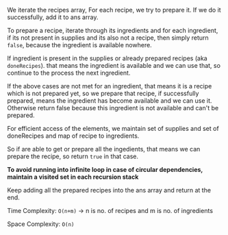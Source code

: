 We iterate the recipes array, For each recipe, we try to prepare it. If we do it successfully, add it to ans array.

To prepare a recipe, iterate through its ingredients and
for each ingredient, if its not present in supplies and its also not a recipe, then simply return `false`, because the ingredient is available nowhere.

 If ingredient is present in the supplies or already prepared recipes (aka `doneRecipes`). that means the ingredient is available and we can use that, so continue to the process the next ingredient.

If the above cases are not met for an ingredient, that means it is a recipe which is not prepared yet, so we prepare that recipe, if successfully prepared, means the ingredient has become available and we can use it. Otherwise return false because this ingredient is not available and can't be prepared.

For efficient access of the elements, we maintain set of supplies and set of doneRecipes and map of recipe to ingredients.

So if are able to get or prepare all the ingedients, that means we can prepare the recipe, so return `true` in that case.

**To avoid running into infinite loop in case of circular dependencies, maintain a visited set in each recursion stack**

Keep adding all the prepared recipes into the ans array and return at the end.

Time Complexity: `O(n+m)` -> n is no. of recipes and m is no. of ingredients

Space Complexity: `O(n)`
  
